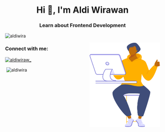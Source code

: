 <h1 align="center">Hi 👋, I'm Aldi Wirawan</h1>
<h3 align="center">Learn about Frontend Development</h3>

<p align="left"> <img src="https://komarev.com/ghpvc/?username=aldiwira&label=Profile%20views&color=0e75b6&style=flat" alt="aldiwira" /> </p>

<img align='right' src="./chara16.svg" width="230">

<h3 align="left">Connect with me:</h3>
<p align="left">
<a href="https://instagram.com/aldiwiraw_" target="blank"><img align="center" src="https://cdn.jsdelivr.net/npm/simple-icons@3.0.1/icons/instagram.svg" alt="aldiwiraw_" height="30" width="40" /></a>
</p>

<p>&nbsp;<img align="center" src="https://github-readme-stats.vercel.app/api?username=aldiwira&show_icons=true&locale=en" alt="aldiwira" /></p>
